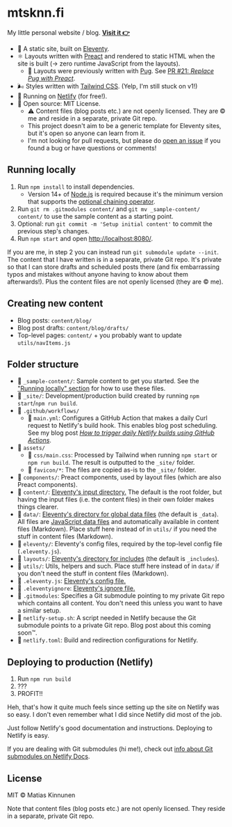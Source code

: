 # mtsknn.fi

My little personal website / blog.
[**Visit it 👉**](https://mtsknn.fi/)

- 🎈 A static site, built on [Eleventy](https://www.11ty.dev/).
- ⚛ Layouts written with [Preact](https://preactjs.com/)
  and rendered to static HTML when the site is built
  (&rarr; zero runtime JavaScript from the layouts).
  - 🐶 Layouts were previously written with [Pug](https://pugjs.org/api/getting-started.html).
    See [PR #21: _Replace Pug with Preact_](https://github.com/mtsknn/mtsknn.fi/pull/21).
- 🌬 Styles written with [Tailwind CSS](https://v1.tailwindcss.com/).
  (Yelp, I'm still stuck on v1!)
- 💠 Running on [Netlify](https://www.netlify.com/) (for free!).
- 👐 Open source: MIT License.
  - ⚠ Content files (blog posts etc.) are not openly licensed.
    They are &copy; me and reside in a separate, private Git repo.
  - This project doesn't aim to be a generic template for Eleventy sites,
    but it's open so anyone can learn from it.
  - I'm not looking for pull requests,
    but please do
    [open an issue](https://github.com/mtsknn/mtsknn.fi/issues)
    if you found a bug or have questions or comments!

## Running locally

1. Run `npm install` to install dependencies.
   - Version 14+ of [Node.js](https://nodejs.org/) is required
     because it's the minimum version that supports
     the [optional chaining operator](https://developer.mozilla.org/en-US/docs/Web/JavaScript/Reference/Operators/Optional_chaining).
2. Run `git rm .gitmodules content/` and `git mv _sample-content/ content/`
   to use the sample content as a starting point.
3. Optional: run `git commit -m 'Setup initial content'`
   to commit the previous step's changes.
4. Run `npm start` and open <http://localhost:8080/>.

If you are me,
in step 2 you can instead run `git submodule update --init`.
The content that I have written is in a separate, private Git repo.
It's private so that I can store drafts and scheduled posts there
(and fix embarrassing typos and mistakes
without anyone having to know about them afterwards!).
Plus the content files are not openly licensed (they are &copy; me).

## Creating new content

- Blog posts: `content/blog/`
- Blog post drafts: `content/blog/drafts/`
- Top-level pages: `content/`
  \+ you probably want to update `utils/navItems.js`

## Folder structure

- 📂 `_sample-content/`:
  Sample content to get you started.
  See the ["Running locally" section](#running-locally)
  for how to use these files.
- 📂 `_site/`:
  Development/production build
  created by running `npm start`/`npm run build`.
- 📂 `.github/workflows/`
  - 📄 `main.yml`:
    Configures a GitHub Action
    that makes a daily Curl request to Netlify's build hook.
    This enables blog post scheduling.
    See my blog post
    [_How to trigger daily Netlify builds using GitHub Actions_](https://mtsknn.fi/blog/how-to-trigger-daily-netlify-builds-using-github-actions/).
- 📂 `assets/`
  - 📄 `css/main.css`:
    Processed by Tailwind
    when running `npm start` or `npm run build`.
    The result is outputted to the `_site/` folder.
  - 📄 `favicon/*`:
    The files are copied as-is to the `_site/` folder.
- 📂 `components/`:
  Preact components,
  used by layout files (which are also Preact components).
- 📂 `content/`:
  [Eleventy's input directory.](https://www.11ty.dev/docs/config/#input-directory)
  The default is the root folder,
  but having the input files (i.e. the content files) in their own folder
  makes things clearer.
- 📂 `data/`:
  [Eleventy's directory for global data files](https://www.11ty.dev/docs/config/#directory-for-global-data-files)
  (the default is `_data`).
  All files are [JavaScript data files](https://www.11ty.dev/docs/data-js/)
  and automatically available in content files (Markdown).
  Place stuff here instead of in `utils/`
  if you need the stuff in content files (Markdown).
- 📂 `eleventy/`:
  Eleventy's config files,
  required by the top-level config file (`.eleventy.js`).
- 📂 `layouts/`:
  [Eleventy's directory for includes](https://www.11ty.dev/docs/config/#directory-for-includes)
  (the default is `_includes`).
- 📂 `utils/`:
  Utils, helpers and such.
  Place stuff here instead of in `data/`
  if you don't need the stuff in content files (Markdown).
- 📄 `.eleventy.js`:
  [Eleventy's config file.](https://www.11ty.dev/docs/config/)
- 📄 `.eleventyignore`:
  [Eleventy's ignore file.](https://www.11ty.dev/docs/ignores/)
- 📄 `.gitmodules`:
  Specifies a Git submodule pointing to my private Git repo
  which contains all content.
  You don't need this
  unless you want to have a similar setup.
- 📄 `netlify-setup.sh`:
  A script needed in Netlify
  because the Git submodule points to a private Git repo.
  Blog post about this coming soon&trade;.
- 📄 `netlify.toml`:
  Build and redirection configurations for Netlify.

## Deploying to production (Netlify)

1. Run `npm run build`
2. ???
3. PROFIT!!

Heh,
that's how it quite much feels
since setting up the site on Netlify was so easy.
I don't even remember what I did
since Netlify did most of the job.

Just follow Netlify's good documentation and instructions.
Deploying to Netlify is easy.

If you are dealing with Git submodules (hi me!),
check out
[info about Git submodules on Netlify Docs](https://docs.netlify.com/configure-builds/repo-permissions-linking/#git-submodules).

## License

MIT &copy; Matias Kinnunen

Note that content files (blog posts etc.) are not openly licensed.
They reside in a separate, private Git repo.
